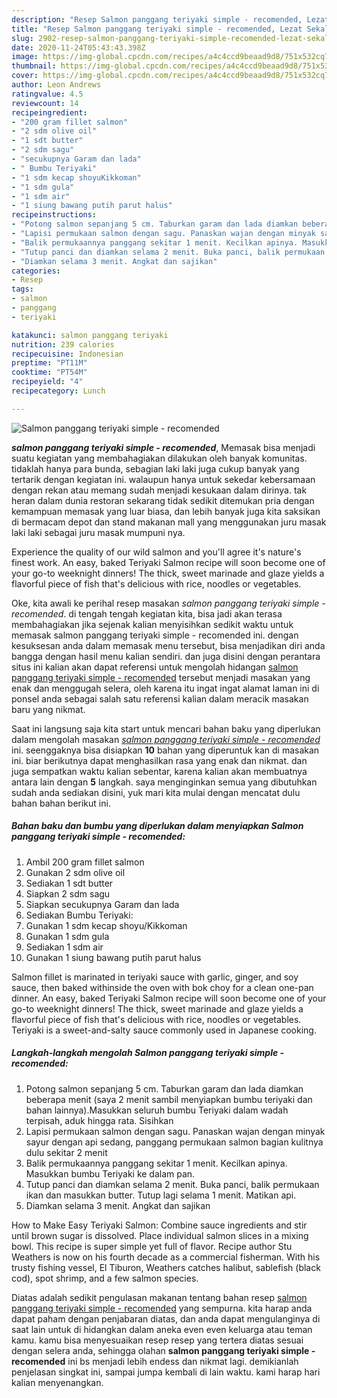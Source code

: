 ```yaml
---
description: "Resep Salmon panggang teriyaki simple - recomended, Lezat Sekali"
title: "Resep Salmon panggang teriyaki simple - recomended, Lezat Sekali"
slug: 2902-resep-salmon-panggang-teriyaki-simple-recomended-lezat-sekali
date: 2020-11-24T05:43:43.398Z
image: https://img-global.cpcdn.com/recipes/a4c4ccd9beaad9d8/751x532cq70/salmon-panggang-teriyaki-simple-recomended-foto-resep-utama.jpg
thumbnail: https://img-global.cpcdn.com/recipes/a4c4ccd9beaad9d8/751x532cq70/salmon-panggang-teriyaki-simple-recomended-foto-resep-utama.jpg
cover: https://img-global.cpcdn.com/recipes/a4c4ccd9beaad9d8/751x532cq70/salmon-panggang-teriyaki-simple-recomended-foto-resep-utama.jpg
author: Leon Andrews
ratingvalue: 4.5
reviewcount: 14
recipeingredient:
- "200 gram fillet salmon"
- "2 sdm olive oil"
- "1 sdt butter"
- "2 sdm sagu"
- "secukupnya Garam dan lada"
- " Bumbu Teriyaki"
- "1 sdm kecap shoyuKikkoman"
- "1 sdm gula"
- "1 sdm air"
- "1 siung bawang putih parut halus"
recipeinstructions:
- "Potong salmon sepanjang 5 cm. Taburkan garam dan lada diamkan beberapa menit (saya 2 menit sambil menyiapkan bumbu teriyaki dan bahan lainnya).Masukkan seluruh bumbu Teriyaki dalam wadah terpisah, aduk hingga rata. Sisihkan"
- "Lapisi permukaan salmon dengan sagu. Panaskan wajan dengan minyak sayur dengan api sedang, panggang permukaan salmon bagian kulitnya dulu sekitar 2 menit"
- "Balik permukaannya panggang sekitar 1 menit. Kecilkan apinya. Masukkan bumbu Teriyaki ke dalam pan."
- "Tutup panci dan diamkan selama 2 menit. Buka panci, balik permukaan ikan dan masukkan butter. Tutup lagi selama 1 menit. Matikan api."
- "Diamkan selama 3 menit. Angkat dan sajikan"
categories:
- Resep
tags:
- salmon
- panggang
- teriyaki

katakunci: salmon panggang teriyaki 
nutrition: 239 calories
recipecuisine: Indonesian
preptime: "PT11M"
cooktime: "PT54M"
recipeyield: "4"
recipecategory: Lunch

---
```



![Salmon panggang teriyaki simple - recomended](https://img-global.cpcdn.com/recipes/a4c4ccd9beaad9d8/751x532cq70/salmon-panggang-teriyaki-simple-recomended-foto-resep-utama.jpg)

<b><i>salmon panggang teriyaki simple - recomended</i></b>, Memasak bisa menjadi suatu kegiatan yang membahagiakan dilakukan oleh banyak komunitas. tidaklah hanya para bunda, sebagian laki laki juga cukup banyak yang tertarik dengan kegiatan ini. walaupun hanya untuk sekedar kebersamaan dengan rekan atau memang sudah menjadi kesukaan dalam dirinya. tak heran dalam dunia restoran sekarang tidak sedikit ditemukan pria dengan kemampuan memasak yang luar biasa, dan lebih banyak juga kita saksikan di bermacam depot dan stand makanan mall yang menggunakan juru masak laki laki sebagai juru masak mumpuni nya.

Experience the quality of our wild salmon and you&#39;ll agree it&#39;s nature&#39;s finest work. An easy, baked Teriyaki Salmon recipe will soon become one of your go-to weeknight dinners! The thick, sweet marinade and glaze yields a flavorful piece of fish that&#39;s delicious with rice, noodles or vegetables.

Oke, kita awali ke perihal resep masakan <i>salmon panggang teriyaki simple - recomended</i>. di tengah tengah kegiatan kita, bisa jadi akan terasa membahagiakan jika sejenak kalian menyisihkan sedikit waktu untuk memasak salmon panggang teriyaki simple - recomended ini. dengan kesuksesan anda dalam memasak menu tersebut, bisa menjadikan diri anda bangga dengan hasil menu kalian sendiri. dan juga disini dengan perantara situs ini kalian akan dapat referensi untuk mengolah hidangan <u>salmon panggang teriyaki simple - recomended</u> tersebut menjadi masakan yang enak dan menggugah selera, oleh karena itu ingat ingat alamat laman ini di ponsel anda sebagai salah satu referensi kalian dalam meracik masakan baru yang nikmat.


Saat ini langsung saja kita start untuk mencari bahan baku yang diperlukan dalam mengolah masakan <u><i>salmon panggang teriyaki simple - recomended</i></u> ini. seenggaknya bisa disiapkan <b>10</b> bahan yang diperuntuk kan di masakan ini. biar berikutnya dapat menghasilkan rasa yang enak dan nikmat. dan juga sempatkan waktu kalian sebentar, karena kalian akan membuatnya antara lain dengan <b>5</b> langkah. saya menginginkan semua yang dibutuhkan sudah anda sediakan disini, yuk mari kita mulai dengan mencatat dulu bahan bahan berikut ini.

<!--inarticleads1-->

##### Bahan baku dan bumbu yang diperlukan dalam menyiapkan Salmon panggang teriyaki simple - recomended:

1. Ambil 200 gram fillet salmon
1. Gunakan 2 sdm olive oil
1. Sediakan 1 sdt butter
1. Siapkan 2 sdm sagu
1. Siapkan secukupnya Garam dan lada
1. Sediakan  Bumbu Teriyaki:
1. Gunakan 1 sdm kecap shoyu/Kikkoman
1. Gunakan 1 sdm gula
1. Sediakan 1 sdm air
1. Gunakan 1 siung bawang putih parut halus


Salmon fillet is marinated in teriyaki sauce with garlic, ginger, and soy sauce, then baked withinside the oven with bok choy for a clean one-pan dinner. An easy, baked Teriyaki Salmon recipe will soon become one of your go-to weeknight dinners! The thick, sweet marinade and glaze yields a flavorful piece of fish that&#39;s delicious with rice, noodles or vegetables. Teriyaki is a sweet-and-salty sauce commonly used in Japanese cooking. 

<!--inarticleads2-->

##### Langkah-langkah mengolah Salmon panggang teriyaki simple - recomended:

1. Potong salmon sepanjang 5 cm. Taburkan garam dan lada diamkan beberapa menit (saya 2 menit sambil menyiapkan bumbu teriyaki dan bahan lainnya).Masukkan seluruh bumbu Teriyaki dalam wadah terpisah, aduk hingga rata. Sisihkan
1. Lapisi permukaan salmon dengan sagu. Panaskan wajan dengan minyak sayur dengan api sedang, panggang permukaan salmon bagian kulitnya dulu sekitar 2 menit
1. Balik permukaannya panggang sekitar 1 menit. Kecilkan apinya. Masukkan bumbu Teriyaki ke dalam pan.
1. Tutup panci dan diamkan selama 2 menit. Buka panci, balik permukaan ikan dan masukkan butter. Tutup lagi selama 1 menit. Matikan api.
1. Diamkan selama 3 menit. Angkat dan sajikan


How to Make Easy Teriyaki Salmon: Combine sauce ingredients and stir until brown sugar is dissolved. Place individual salmon slices in a mixing bowl. This recipe is super simple yet full of flavor. Recipe author Stu Weathers is now on his fourth decade as a commercial fisherman. With his trusty fishing vessel, El Tiburon, Weathers catches halibut, sablefish (black cod), spot shrimp, and a few salmon species. 

Diatas adalah sedikit pengulasan makanan tentang bahan resep <u>salmon panggang teriyaki simple - recomended</u> yang sempurna. kita harap anda dapat paham dengan penjabaran diatas, dan anda dapat mengulanginya di saat lain untuk di hidangkan dalam aneka even even keluarga atau teman kamu. kamu bisa menyesuaikan resep resep yang tertera diatas sesuai dengan selera anda, sehingga olahan <b>salmon panggang teriyaki simple - recomended</b> ini bs menjadi lebih endess dan nikmat lagi. demikianlah penjelasan singkat ini, sampai jumpa kembali di lain waktu. kami harap hari kalian menyenangkan.
